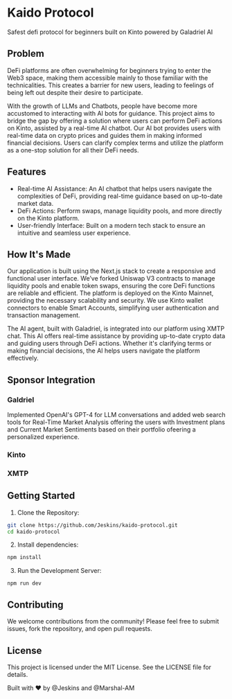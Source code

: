 # Kaido Protocol
Safest defi protocol for beginners built on Kinto powered by Galadriel AI

## Problem
DeFi platforms are often overwhelming for beginners trying to enter the Web3 space, making them accessible mainly to those familiar with the technicalities. This creates a barrier for new users, leading to feelings of being left out despite their desire to participate.

With the growth of LLMs and Chatbots, people have become more accustomed to interacting with AI bots for guidance. This project aims to bridge the gap by offering a solution where users can perform DeFi actions on Kinto, assisted by a real-time AI chatbot. Our AI bot provides users with real-time data on crypto prices and guides them in making informed financial decisions. Users can clarify complex terms and utilize the platform as a one-stop solution for all their DeFi needs.

## Features
- Real-time AI Assistance: An AI chatbot that helps users navigate the complexities of DeFi, providing real-time guidance based on up-to-date market data.
- DeFi Actions: Perform swaps, manage liquidity pools, and more directly on the Kinto platform.
- User-friendly Interface: Built on a modern tech stack to ensure an intuitive and seamless user experience.

## How It's Made
Our application is built using the Next.js stack to create a responsive and functional user interface. We’ve forked Uniswap V3 contracts to manage liquidity pools and enable token swaps, ensuring the core DeFi functions are reliable and efficient. The platform is deployed on the Kinto Mainnet, providing the necessary scalability and security. We use Kinto wallet connectors to enable Smart Accounts, simplifying user authentication and transaction management.

The AI agent, built with Galadriel, is integrated into our platform using XMTP chat. This AI offers real-time assistance by providing up-to-date crypto data and guiding users through DeFi actions. Whether it's clarifying terms or making financial decisions, the AI helps users navigate the platform effectively.

## Sponsor Integration

### Galdriel

Implemented OpenAI's GPT-4 for LLM conversations and added web search tools for Real-Time Market Analysis offering the users with Investment plans and Current Market Sentiments based on their portfolio ofeering a personalized experience.

### Kinto

### XMTP

## Getting Started
1. Clone the Repository:
```bash
git clone https://github.com/Jeskins/kaido-protocol.git
cd kaido-protocol
```

2. Install dependencies:
```bash
npm install
```

3. Run the Development Server:
```
npm run dev
```

## Contributing
We welcome contributions from the community! Please feel free to submit issues, fork the repository, and open pull requests.

## License
This project is licensed under the MIT License. See the LICENSE file for details.

Built with ❤️ by @Jeskins and @Marshal-AM


